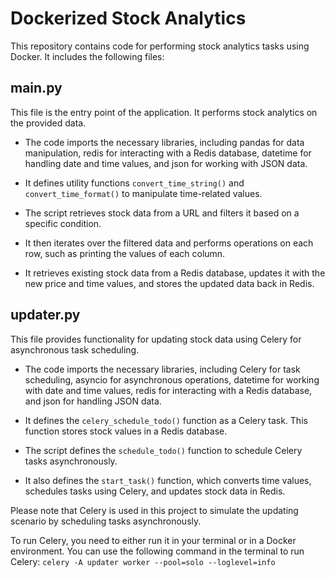 # Dockerized Stock Analytics

This repository contains code for performing stock analytics tasks using Docker. It includes the following files:

## main.py

This file is the entry point of the application. It performs stock analytics on the provided data.

- The code imports the necessary libraries, including pandas for data manipulation, redis for interacting with a Redis database, datetime for handling date and time values, and json for working with JSON data.

- It defines utility functions `convert_time_string()` and `convert_time_format()` to manipulate time-related values.

- The script retrieves stock data from a URL and filters it based on a specific condition.

- It then iterates over the filtered data and performs operations on each row, such as printing the values of each column.

- It retrieves existing stock data from a Redis database, updates it with the new price and time values, and stores the updated data back in Redis.

## updater.py

This file provides functionality for updating stock data using Celery for asynchronous task scheduling.

- The code imports the necessary libraries, including Celery for task scheduling, asyncio for asynchronous operations, datetime for working with date and time values, redis for interacting with a Redis database, and json for handling JSON data.

- It defines the `celery_schedule_todo()` function as a Celery task. This function stores stock values in a Redis database.

- The script defines the `schedule_todo()` function to schedule Celery tasks asynchronously.

- It also defines the `start_task()` function, which converts time values, schedules tasks using Celery, and updates stock data in Redis.

Please note that Celery is used in this project to simulate the updating scenario by scheduling tasks asynchronously.

To run Celery, you need to either run it in your terminal or in a Docker environment. You can use the following command in the terminal to run Celery:
`celery -A updater worker --pool=solo --loglevel=info`
